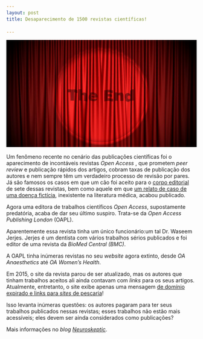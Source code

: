 ```yaml
---
layout: post
title: Desaparecimento de 1500 revistas científicas!

---
```

![](/images/curtains_close.png)

Um fenômeno recente no cenário das publicações científicas foi o aparecimento de incontáveis revistas _Open Access_ , que prometem _peer review_ e publicação rápidos dos artigos, cobram taxas de publicação  dos autores e nem sempre têm um verdadeiro processo de revisão por pares. Já são famosos os casos em que um cão foi aceito para o [corpo editorial](https://www.sciencemag.org/news/2017/05/australian-dog-serves-editorial-boards-seven-medical-journals) de sete dessas revistas, bem como aquele em que [um relato de caso de uma doença fictícia](https://retractionwatch.com/2017/04/06/hello-newman-yet-another-sting-pranks-a-predatory-journal-seinfeld-style/), inexistente na literatura médica, acabou publicado.  

Agora uma editora de trabalhos científicos _Open Access_, supostamente predatória, acaba de dar seu último suspiro. Trata-se da _Open Access Publishing London_ (OAPL).

Aparentemente essa revista tinha um único funcionário:um tal Dr. Waseem Jerjes. Jerjes é um dentista com vários trabalhos sérios publicados e foi editor de uma revista da _BioMed Central (BMC)_.

A OAPL tinha inúmeras revistas no seu _website_ agora extinto,  desde _OA Anaesthetics_ até _OA Women’s Health_.

Em 2015, o site da revista parou de ser atualizado, mas os autores que tinham trabalhos aceitos ali ainda contavam com _links_ para os seus artigos. Atualmente, entretanto, o site exibe apenas uma mensagem [de domínio expirado e links para _sites_ de pescaria](http://oapublishinglondon.com/)!

Isso levanta inúmeras questões: os autores pagaram para ter seus trabalhos publicados nessas revistas; esses trabalhos não estão mais acessíveis; eles devem ser ainda considerados como publicações?

Mais informações no _blog_ [_Neuroskeptic_](http://blogs.discovermagazine.com/neuroskeptic/#.W8oAWBRv_O8).
